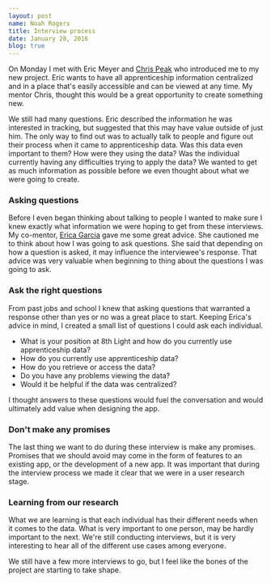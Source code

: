 ```yaml
---
layout: post
name: Noah Rogers
title: Interview process
date: January 28, 2016
blog: true
---
```


On Monday I met with Eric Meyer and [Chris Peak](http://www.chrispeak.me) who introduced me to my new project. Eric wants to have all apprenticeship information centralized and in a place that's easily accessible and can be viewed at any time. My mentor Chris, thought this would be a great opportunity to create something new.

We still had many questions. Eric described the information he was interested in tracking, but suggested that this may have value outside of just him. The only way to find out was to actually talk to people and figure out their process when it came to apprenticeship data. Was this data even important to them? How were they using the data? Was the individual currently having any difficulties trying to apply the data? We wanted to get as much information as possible before we even thought about what we were going to create.

### Asking questions

Before I even began thinking about talking to people I wanted to make sure I knew exactly what information we were hoping to get from these interviews. My co-mentor, [Erica Garcia](http://www.ericagarcia.me) gave me some great advice. She cautioned me to think about how I was going to ask questions. She said that depending on how a question is asked, it may influence the interviewee's response. That advice was very valuable when beginning to thing about the questions I was going to ask.

### Ask the right questions

From past jobs and school I knew that asking questions that warranted a response other than yes or no was a great place to start. Keeping Erica's advice in mind, I created a small list of questions I could ask each individual.

* What is your position at 8th Light and how do you currently use apprenticeship data?
* How do you currently use apprenticeship data?
* How do you retrieve or access the data?
* Do you have any problems viewing the data?
* Would it be helpful if the data was centralized?

I thought answers to these questions would fuel the conversation and would ultimately add value when designing the app.

### Don't make any promises

The last thing we want to do during these interview is make any promises. Promises that we should avoid may come in the form of features to an existing app, or the development of a new app. It was important that during the interview process we made it clear that we were in a user research stage.

### Learning from our research

What we are learning is that each individual has their different needs when it comes to the data. What is very important to one person, may be hardly important to the next. We're still conducting interviews, but it is very interesting to hear all of the different use cases among everyone.

We still have a few more interviews to go, but I feel like the bones of the project are starting to take shape.
